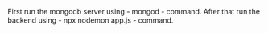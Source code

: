 First run the mongodb server using  - mongod - command.
After that run the backend using - npx nodemon app.js - command.
